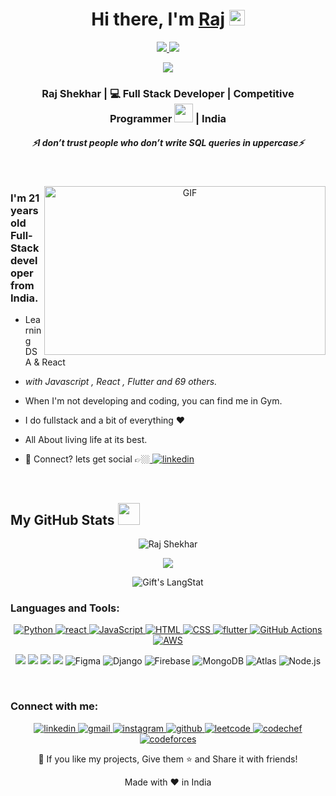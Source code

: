 <div align="center">
   <h1>Hi there, I'm <a href="">Raj</a> <img src="https://media.giphy.com/media/hvRJCLFzcasrR4ia7z/giphy.gif" width="25px"> </h1>
</div>
<p align=center>
  <a href="https://github.com/rajshekhar5">
    <img src="https://badges.pufler.dev/visits/Raj/rajshekhar5?style=flat-square&color=black&logo=github">
  </a>
  <a href="https://github.com/rajshekhar5?tab=repositories">
    <img src="https://badges.pufler.dev/repos/rajshekhar5?style=flat-square&color=black&logo=github">
  </a>
</p>
<p align="center">
<a href="https://github.com/rajshekhar5"><img src="https://img.shields.io/github/followers/rajshekhar5?style=social"></a>
</p>

<div align="center">
  <h3> Raj Shekhar | 💻 Full Stack Developer | Competitive Programmer <img src="https://media.giphy.com/media/WUlplcMpOCEmTGBtBW/giphy.gif" width="30"> | India </h3>
</div>

<p align="center">
   
 </p>
 
 <h5 align="center">
   <i>⚡️I don’t trust people who don’t write SQL queries in uppercase⚡️</i>
  </h5> 
 
<br />

<p align="center">
   <img align="right" height="270px" width="450px" alt="GIF" src="https://standuply.com/blog/wp-content/uploads/2019/04/1.gif"/>

  <h3> I'm 21 years old Full-Stack developer from India.</h3>
</p>

 -  <!--- 🥀 --> Learning DSA & React
 
 - <i>with Javascript , React , Flutter and 69 others.</i>
   
 <!--- 🔭 SpaceX FanBoi, die for space😼

 - 🛸 Into High Energy Physics and Astrophysics, i love shooting stars too.-->

 - When I'm not developing and coding, you can find me in Gym.
 
 - I do fullstack and a bit of everything :heart:
 
 - All About living life at its best.
 
 - 💬 Connect? lets get social 👉🏼[ <img src="https://img.shields.io/badge/linkedin-%2314354C.svg?style=flat-square&logo=linkedin&logoColor=white" alt="linkedin">](https://www.linkedin.com/in/rajshekhar5/)
<br />

 
<!--  -->
##  My GitHub Stats <img src = "https://i.pinimg.com/originals/65/c4/f4/65c4f452571be1261e9c623f7da488ac.gif" width = 35px> 

<p align="center" >
<p align="center"> <img src="https://github-readme-stats.vercel.app/api?username=rajshekhar5&show_icons=true&theme=gotham" alt="Raj Shekhar" /></p>
<p align="center"> <img src="https://github-readme-stats.vercel.app/api/top-langs/?username=rajshekhar5&layout=compact&theme=gotham&hide_border=true"/></p>
<p align="center"> <img src="https://github-readme-streak-stats.herokuapp.com/?user=rajshekhar5&theme=gotham&" alt="Gift's LangStat" /></p>

<h3 align="left">Languages and Tools:</h3>

  <p align="center">
  <a href="https://www.python.org/" target="_blank">
    <img src="https://img.shields.io/badge/Python-%2314354C.svg?style=flat-square&logo=python&logoColor=white" alt="Python">
  </a>
  <a href="https://www.react.org/" target="_blank">
    <img src="https://img.shields.io/badge/react-%23276DC3.svg?style=flat-square&logo=react&logoColor=white" alt="react">
  </a>
  <a href="https://www.javascript.com/" target="_blank">
    <img src="https://img.shields.io/badge/JavaScript-%23F7DF1E.svg?style=flat-square&logo=javascript&logoColor=black" alt="JavaScript">
  </a>
  <a href="https://html.com/" target="_blank">
    <img src="https://img.shields.io/badge/HTML-%23E34F26.svg?style=flat-square&logo=html5&logoColor=white" alt="HTML">
  </a>
  <a href="https://www.w3.org/Style/CSS/Overview.en.html" target="_blank">
    <img src="https://img.shields.io/badge/CSS-%231572B6.svg?style=flat-square&logo=css3&logoColor=white" alt="CSS">
  </a>
  <a href="https://www.flutter.com/" target="_blank">
    <img src="https://img.shields.io/badge/flutter-%232496ED.svg?style=flat-square&logo=flutter&logoColor=white" alt="flutter">
  </a>
  <a href="https://github.com/features/actions" target="_blank">
    <img src="https://img.shields.io/badge/GitHub%20Actions-%232671E5.svg?style=flat-square&logo=github-actions&logoColor=white" alt="GitHub Actions">
  </a>
  <a href="https://aws.amazon.com/" target="_blank">
    <img src="https://img.shields.io/badge/AWS-%23FF9900.svg?style=flat-square&logo=amazon-aws&logoColor=white" alt="AWS">
  </a>
    
</p>
<p align="center">
    <img src="https://img.shields.io/badge/-Visual%20Studio%20Code-23A9F2?style=flat-square&logo=Visual%20Studio%20Code&logoColor=white"/>
    <img src="https://img.shields.io/badge/-Github-181717?style=flat-square&logo=GitHub&logoColor=white"/>
    <img src="https://img.shields.io/badge/-Git-F44D27?style=flat-square&logo=Git&logoColor=white"/>
    <img src="https://img.shields.io/badge/-Notion-000000?style=flat-square&logo=Notion&logoColor=white"/>
    <img src="https://img.shields.io/badge/-Figma-F24E1E?style=flat-square&logo=Figma&logoColor=white" alt="Figma">
    <img src="https://img.shields.io/badge/-Django-092E20?style=flat-square&logo=Django&logoColor=white" alt="Django">
    <img src="https://img.shields.io/badge/-Firebase-FFCA28?style=flat-square&logo=Firebase&logoColor=black" alt="Firebase">
    <img src="https://img.shields.io/badge/-MongoDB-47A248?style=flat-square&logo=MongoDB&logoColor=white" alt="MongoDB">
    <img src="https://img.shields.io/badge/-Atlas-47A248?style=flat-square&logo=MongoDB&logoColor=white" alt="Atlas">
    <img src="https://img.shields.io/badge/-Node.js-339933?style=flat-square&logo=Node.js&logoColor=white" alt="Node.js">
</p>
<br />
<h3 align="left">Connect with me:</h3>

  <p align="center">
  <a href="https://linkedin.com/in/rajshekhar5" target="_blank">
    <img src="https://img.shields.io/badge/linkedin-%2314354C.svg?style=flat-square&logo=linkedin&logoColor=white" alt="linkedin">
    
  <a href="https://mail.google.com/rajshekhar2may2002@gmail.com" target="_blank">
    <img src="https://img.shields.io/badge/gmail-%23D14836.svg?style=flat-square&logo=gmail&logoColor=white" alt="gmail">
  </a>

  </a>
  <a href="https://www.instagram.com/raj_shekhar_" target="_blank">
    <img src="https://img.shields.io/badge/instagram-%23E4405F.svg?style=flat-square&logo=instagram&logoColor=white" alt="instagram">
  </a>

  <a href="https://github.com/rajshekhar5" target="_blank">
    <img src="https://img.shields.io/badge/github-%23121011.svg?style=flat-square&logo=github&logoColor=white" alt="github">
  </a>

  <a href="https://www.leetcode.com/raj_shekhar_" target="_blank">
    <img src="https://img.shields.io/badge/leetcode-%23276DC3.svg?style=flat-square&logo=leetcode&logoColor=white" alt="leetcode">
  </a>
  
  <a href="https://www.codechef.com/users/rajshekhar5" target="_blank">
    <img src="https://img.shields.io/badge/codechef-%23F7DF1E.svg?style=flat-square&logo=codechef&logoColor=black" alt="codechef">
  </a>
  
  <a href="https://codeforces.com/profile/raj_shekhar_" target="_blank">
    <img src="https://img.shields.io/badge/codeforces-%231F8ACB.svg?style=flat-square&logo=codeforces&logoColor=white" alt="codeforces">
  </a>

    
<br />
<p align="center">💙 If you like my projects, Give them ⭐ and Share it with friends!</p>

<p align="center">Made with ❤️ in India</p>

 <!---<h1 align='center'>⚡️<i>Stay awesome!</i>⚡️</h1>    -->
